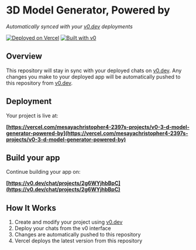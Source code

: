 # 3D Model Generator, Powered by 

*Automatically synced with your [v0.dev](https://v0.dev) deployments*

[![Deployed on Vercel](https://img.shields.io/badge/Deployed%20on-Vercel-black?style=for-the-badge&logo=vercel)](https://vercel.com/mesayachristopher4-2397s-projects/v0-3-d-model-generator-powered-by)
[![Built with v0](https://img.shields.io/badge/Built%20with-v0.dev-black?style=for-the-badge)](https://v0.dev/chat/projects/2g6WYjhbBpC)

## Overview

This repository will stay in sync with your deployed chats on [v0.dev](https://v0.dev).
Any changes you make to your deployed app will be automatically pushed to this repository from [v0.dev](https://v0.dev).

## Deployment

Your project is live at:

**[https://vercel.com/mesayachristopher4-2397s-projects/v0-3-d-model-generator-powered-by](https://vercel.com/mesayachristopher4-2397s-projects/v0-3-d-model-generator-powered-by)**

## Build your app

Continue building your app on:

**[https://v0.dev/chat/projects/2g6WYjhbBpC](https://v0.dev/chat/projects/2g6WYjhbBpC)**

## How It Works

1. Create and modify your project using [v0.dev](https://v0.dev)
2. Deploy your chats from the v0 interface
3. Changes are automatically pushed to this repository
4. Vercel deploys the latest version from this repository